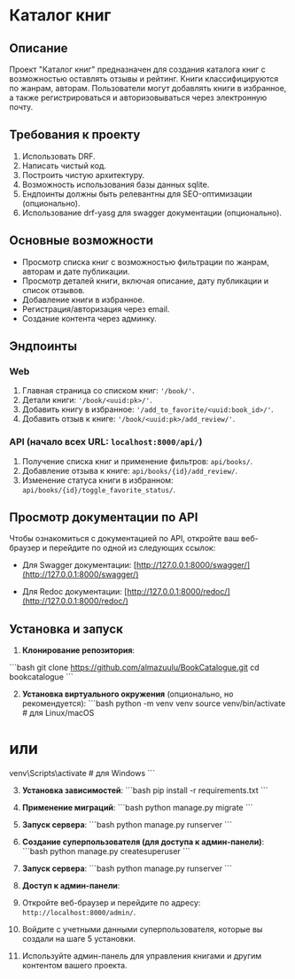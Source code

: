 # Каталог книг

## Описание

Проект "Каталог книг" предназначен для создания каталога книг с возможностью оставлять отзывы и рейтинг. Книги классифицируются по жанрам, авторам. Пользователи могут добавлять книги в избранное, а также регистрироваться и авторизовываться через электронную почту.

## Требования к проекту

1. Использовать DRF.
2. Написать чистый код.
3. Построить чистую архитектуру.
4. Возможность использования базы данных sqlite.
5. Ендпоинты должны быть релевантны для SEO-оптимизации (опционально).
6. Использование drf-yasg для swagger документации (опционально).

## Основные возможности

- Просмотр списка книг с возможностью фильтрации по жанрам, авторам и дате публикации.
- Просмотр деталей книги, включая описание, дату публикации и список отзывов.
- Добавление книги в избранное.
- Регистрация/авторизация через email.
- Создание контента через админку.

## Эндпоинты

### Web

1. Главная страница со списком книг: `'/book/'`.
2. Детали книги: `'/book/<uuid:pk>/'`.
3. Добавить книгу в избранное: `'/add_to_favorite/<uuid:book_id>/'`.
4. Добавить отзыв к книге: `'/book/<uuid:pk>/add_review/'`.

### API (начало всех URL: `localhost:8000/api/`)

1. Получение списка книг и применение фильтров: `api/books/`.
2. Добавление отзыва к книге: `api/books/{id}/add_review/`.
3. Изменение статуса книги в избранном: `api/books/{id}/toggle_favorite_status/`.

## Просмотр документации по API

Чтобы ознакомиться с документацией по API, откройте ваш веб-браузер и перейдите по одной из следующих ссылок:

- Для Swagger документации:
  [http://127.0.0.1:8000/swagger/](http://127.0.0.1:8000/swagger/)

- Для Redoc документации:
  [http://127.0.0.1:8000/redoc/](http://127.0.0.1:8000/redoc/)


## Установка и запуск

1. **Клонирование репозитория**:

\```bash
git clone https://github.com/almazuulu/BookCatalogue.git
cd bookcatalogue
\```

2. **Установка виртуального окружения** (опционально, но рекомендуется):
\```bash
python -m venv venv
source venv/bin/activate  # для Linux/macOS
# или
venv\Scripts\activate     # для Windows
\```

3. **Установка зависимостей**:
\```bash
pip install -r requirements.txt
\```

4. **Применение миграций**:
\```bash
python manage.py migrate
\```

5. **Запуск сервера**:
\```bash
python manage.py runserver
\```

6. **Создание суперпользователя (для доступа к админ-панели)**:
\```bash
python manage.py createsuperuser
\```

7. **Запуск сервера**:
\```bash
python manage.py runserver
\```

8. **Доступ к админ-панели**:

1. Откройте веб-браузер и перейдите по адресу: `http://localhost:8000/admin/`.

2. Войдите с учетными данными суперпользователя, которые вы создали на шаге 5 установки.

3. Используйте админ-панель для управления книгами и другим контентом вашего проекта.


